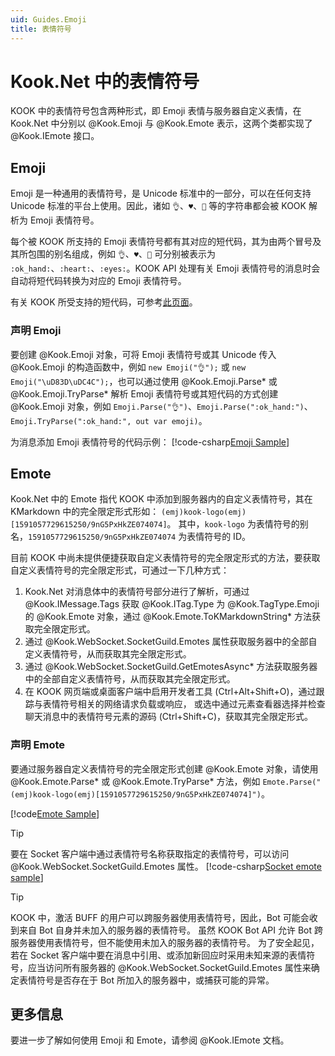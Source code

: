 ```yaml
---
uid: Guides.Emoji
title: 表情符号
---
```


# Kook.Net 中的表情符号

KOOK 中的表情符号包含两种形式，即 Emoji 表情与服务器自定义表情，在 Kook.Net
中分别以 @Kook.Emoji 与 @Kook.Emote 表示，这两个类都实现了 @Kook.IEmote 接口。

## Emoji

Emoji 是一种通用的表情符号，是 Unicode 标准中的一部分，可以在任何支持 Unicode
标准的平台上使用。因此，诸如 `👌`、`♥`、`👀` 等的字符串都会被 KOOK 解析为 Emoji
表情符号。

每个被 KOOK 所支持的 Emoji 表情符号都有其对应的短代码，其为由两个冒号及其所包围的别名组成，例如
`👌`、`♥`、`👀` 可分别被表示为 `:ok_hand:`、`:heart:`、`:eyes:`。KOOK API 处理有关
Emoji 表情符号的消息时会自动将短代码转换为对应的 Emoji 表情符号。

有关 KOOK 所受支持的短代码，可参考[此页面](xref:Guides.Emoji.EmojiList)。

### 声明 Emoji

要创建 @Kook.Emoji 对象，可将 Emoji 表情符号或其 Unicode 传入 @Kook.Emoji 的构造函数中，例如
`new Emoji("👌");` 或 `new Emoji("\uD83D\uDC4C");`，也可以通过使用 @Kook.Emoji.Parse* 或
@Kook.Emoji.TryParse* 解析 Emoji 表情符号或其短代码的方式创建 @Kook.Emoji 对象，例如
`Emoji.Parse("👌")`、`Emoji.Parse(":ok_hand:")`、`Emoji.TryParse(":ok_hand:", out var emoji)`。

为消息添加 Emoji 表情符号的代码示例：
[!code-csharp[Emoji Sample](samples/emoji-sample.cs)]

## Emote

Kook.Net 中的 Emote 指代 KOOK 中添加到服务器内的自定义表情符号，其在 KMarkdown 中的完全限定形式形如：
`(emj)kook-logo(emj)[1591057729615250/9nG5PxHkZE074074]`。
其中，`kook-logo` 为表情符号的别名，`1591057729615250/9nG5PxHkZE074074` 为表情符号的 ID。

目前 KOOK 中尚未提供便捷获取自定义表情符号的完全限定形式的方法，要获取自定义表情符号的完全限定形式，可通过一下几种方式：

1. Kook.Net 对消息体中的表情符号部分进行了解析，可通过 @Kook.IMessage.Tags 获取 @Kook.ITag.Type 为
   @Kook.TagType.Emoji 的 @Kook.Emote 对象，通过 @Kook.Emote.ToKMarkdownString* 方法获取完全限定形式。
2. 通过 @Kook.WebSocket.SocketGuild.Emotes 属性获取服务器中的全部自定义表情符号，从而获取其完全限定形式。
3. 通过 @Kook.WebSocket.SocketGuild.GetEmotesAsync* 方法获取服务器中的全部自定义表情符号，从而获取其完全限定形式。
4. 在 KOOK 网页端或桌面客户端中启用开发者工具 (Ctrl+Alt+Shift+O)，通过跟踪与表情符号相关的网络请求负载或响应，
   或选中通过元素查看器选择并检查聊天消息中的表情符号元素的源码 (Ctrl+Shift+C)，获取其完全限定形式。

### 声明 Emote

要通过服务器自定义表情符号的完全限定形式创建 @Kook.Emote 对象，请使用 @Kook.Emote.Parse* 或
@Kook.Emote.TryParse* 方法，例如 `Emote.Parse("(emj)kook-logo(emj)[1591057729615250/9nG5PxHkZE074074]")`。

[!code[Emote Sample](samples/emote-sample.cs)]

> [!TIP]
> 要在 Socket 客户端中通过表情符号名称获取指定的表情符号，可以访问 @Kook.WebSocket.SocketGuild.Emotes 属性。
> [!code-csharp[Socket emote sample](samples/socket-emote-sample.cs)]

> [!TIP]
> KOOK 中，激活 BUFF 的用户可以跨服务器使用表情符号，因此，Bot 可能会收到来自 Bot 自身并未加入的服务器的表情符号。
> 虽然 KOOK Bot API 允许 Bot 跨服务器使用表情符号，但不能使用未加入的服务器的表情符号。
> 为了安全起见，若在 Socket 客户端中要在消息中引用、或添加新回应时采用未知来源的表情符号，应当访问所有服务器的
> @Kook.WebSocket.SocketGuild.Emotes 属性来确定表情符号是否存在于 Bot 所加入的服务器中，或捕获可能的异常。

## 更多信息

要进一步了解如何使用 Emoji 和 Emote，请参阅 @Kook.IEmote 文档。
